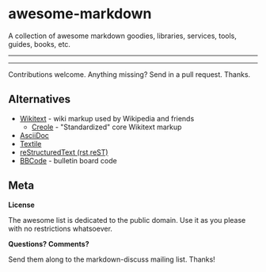 # awesome-markdown

A collection of awesome markdown goodies, libraries, services, tools, guides, books, etc.

---
---

Contributions welcome. Anything missing? Send in a pull request. Thanks.


## Alternatives

- [Wikitext](http://en.wikipedia.org/wiki/Help:Wiki_markup) - wiki markup used by Wikipedia and friends
   - [Creole](http://en.wikipedia.org/wiki/Creole_(markup))  - "Standardized" core Wikitext markup
- [AsciiDoc](http://en.wikipedia.org/wiki/AsciiDoc)
- [Textile](http://en.wikipedia.org/wiki/Textile_(markup_language))
- [reStructuredText (rst,reST)](http://en.wikipedia.org/wiki/ReStructuredText)
- [BBCode](http://en.wikipedia.org/wiki/BBCode) - bulletin board code


## Meta

**License**

The awesome list is dedicated to the public domain. Use it as you please with no restrictions whatsoever.

**Questions? Comments?**

Send them along to the markdown-discuss mailing list. Thanks!

